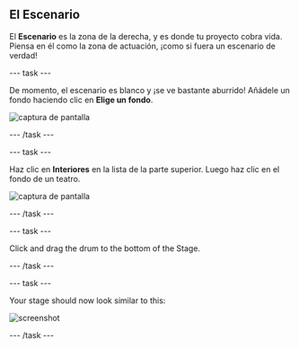 ## El Escenario

El **Escenario** es la zona de la derecha, y es donde tu proyecto cobra vida. Piensa en él como la zona de actuación, ¡como si fuera un escenario de verdad!

\--- task \---

De momento, el escenario es blanco y ¡se ve bastante aburrido! Añádele un fondo haciendo clic en **Elige un fondo**.

![captura de pantalla](images/band-stage-choose.png)

\--- /task \---

\--- task \---

Haz clic en **Interiores** en la lista de la parte superior. Luego haz clic en el fondo de un teatro.

![captura de pantalla](images/band-backdrop.png)

\--- /task \---

\--- task \---

Click and drag the drum to the bottom of the Stage.

\--- /task \---

\--- task \---

Your stage should now look similar to this:

![screenshot](images/band-stage.png)

\--- /task \---